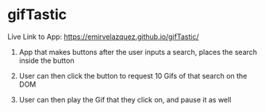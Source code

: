 # gifTastic

Live Link to App: https://emirvelazquez.github.io/gifTastic/


1. App that makes buttons after the user inputs a search, places the search inside the button

2. User can then click the button to request 10 Gifs of that search on the DOM

3. User can then play the Gif that they click on, and pause it as well

